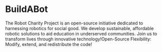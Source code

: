 # BuildABot
The Robot Charity Project is an open-source initiative dedicated to harnessing robotics for social good. We develop sustainable, affordable robotic solutions to aid education in underserved communities. Join us to transform lives through innovative technology!Open-Source Flexibility: Modify, extend, and redistribute the code!
